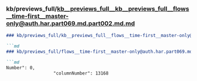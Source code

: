 ### kb/previews_full/kb__previews_full__kb__previews_full__flows__time-first__master-only@auth.har.part069.md.part002.md.md

```md
### kb/previews_full/kb__previews_full__flows__time-first__master-only@auth.har.part069.md.part002.md

```md
### kb/previews_full/flows__time-first__master-only@auth.har.part069.md (part 002)

```md
Number": 0,
                  "columnNumber": 13168
          
```

```

```

```

